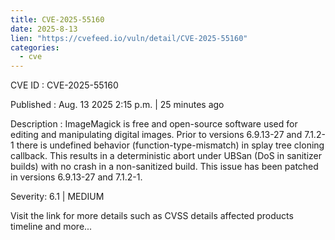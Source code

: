 ```yaml
--- 
title: CVE-2025-55160
date: 2025-8-13
lien: "https://cvefeed.io/vuln/detail/CVE-2025-55160"
categories:
  - cve
---
```


CVE ID : CVE-2025-55160

Published :  Aug. 13
2025
2:15 p.m. | 25 minutes ago

Description : ImageMagick is free and open-source software used for editing and manipulating digital images. Prior to versions 6.9.13-27 and 7.1.2-1
there is undefined behavior (function-type-mismatch) in splay tree cloning callback. This results in a deterministic abort under UBSan (DoS in sanitizer builds)
with no crash in a non-sanitized build. This issue has been patched in versions 6.9.13-27 and 7.1.2-1.

Severity: 6.1 | MEDIUM

Visit the link for more details
such as CVSS details
affected products
timeline
and more...
